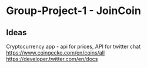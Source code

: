 # Group-Project-1 - JoinCoin

## Ideas
Cryptocurrency app - api for prices, API for twitter chat
https://www.coingecko.com/en/coins/all
https://developer.twitter.com/en/docs
